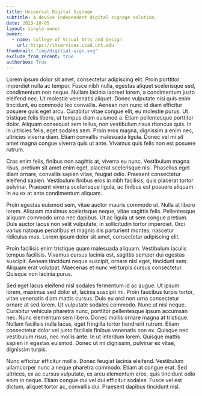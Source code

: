 ```yaml
---
title: Universal Digital Signage
subtitle: A device independent digital signage solution.
date: 2023-10-05
layout: single-owner
owner:
  - name: College of Visual Arts and Design
    url: https://itservices.cvad.unt.edu
thumbnail: "img/digitial-sign.svg"
exclude_from_recent: true
authorbox: True
---
```

Lorem ipsum dolor sit amet, consectetur adipiscing elit. Proin porttitor imperdiet nulla ac tempor. Fusce nibh nulla, egestas aliquet scelerisque sed, condimentum non neque. Nullam lacinia laoreet lorem, a condimentum justo eleifend nec. Ut molestie venenatis aliquet. Donec vulputate nisi quis enim tincidunt, eu commodo leo convallis. Aenean non nunc id diam efficitur posuere quis eget arcu. Curabitur vitae congue elit, eu molestie purus. Ut tristique felis libero, ut tempus diam euismod a. Etiam pellentesque porttitor dolor. Aliquam consequat sem tellus, non vestibulum risus rhoncus quis. In in ultricies felis, eget sodales sem. Proin eros magna, dignissim a enim nec, ultricies viverra diam. Etiam convallis malesuada ligula. Donec vel mi sit amet magna congue viverra quis ut ante. Vivamus quis felis non est posuere rutrum.

Cras enim felis, finibus non sagittis at, viverra eu nunc. Vestibulum magna risus, pretium sit amet enim eget, placerat scelerisque nisi. Phasellus eget diam ornare, convallis sapien vitae, feugiat odio. Praesent consectetur eleifend sapien. Vestibulum finibus eros in nibh facilisis, quis placerat tortor pulvinar. Praesent viverra scelerisque ligula, ac finibus est posuere aliquam. In eu ex at ante condimentum aliquam.

Proin egestas euismod sem, vitae auctor mauris commodo ut. Nulla at libero lorem. Aliquam maximus scelerisque neque, vitae sagittis felis. Pellentesque aliquam commodo urna nec dapibus. Ut ac ligula ut sem congue pretium. Duis auctor lacus non velit vulputate, in sollicitudin tortor imperdiet. Orci varius natoque penatibus et magnis dis parturient montes, nascetur ridiculus mus. Lorem ipsum dolor sit amet, consectetur adipiscing elit.

Proin facilisis enim tristique quam malesuada aliquam. Vestibulum iaculis tempus facilisis. Vivamus cursus lacinia est, sagittis semper dui egestas suscipit. Aenean tincidunt neque suscipit, ornare nisl eget, tincidunt sem. Aliquam erat volutpat. Maecenas et nunc vel turpis cursus consectetur. Quisque non lacinia purus.

Sed eget lacus eleifend nisl sodales fermentum id ac augue. Ut ipsum lorem, maximus sed dolor et, lacinia suscipit mi. Proin faucibus turpis tortor, vitae venenatis diam mattis cursus. Duis eu orci non urna consectetur ornare at sed lorem. Ut vulputate sodales commodo. Nunc ut nisl neque. Curabitur vehicula pharetra nunc, porttitor pellentesque ipsum accumsan nec. Nunc elementum sem libero. Donec mollis ornare magna at tristique. Nullam facilisis nulla lacus, eget fringilla tortor hendrerit rutrum. Etiam consectetur dolor vel justo facilisis finibus venenatis non ex. Quisque nec vestibulum risus, nec mollis ante. In ut interdum lorem. Quisque mattis sapien in egestas euismod. Donec ut mi dignissim, pulvinar ex vitae, dignissim turpis.

Nunc efficitur efficitur mollis. Donec feugiat lacinia eleifend. Vestibulum ullamcorper nunc a neque pharetra commodo. Etiam at congue erat. Sed ultrices, ex ac cursus vulputate, ex arcu elementum eros, quis tincidunt odio enim in neque. Etiam congue dui vel dui efficitur sodales. Fusce vel est dictum, aliquet tortor ac, convallis dui. Praesent dapibus tincidunt nisl.